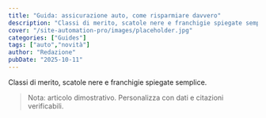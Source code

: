 ```yaml
---
title: "Guida: assicurazione auto, come risparmiare davvero"
description: "Classi di merito, scatole nere e franchigie spiegate semplice."
cover: "/site-automation-pro/images/placeholder.jpg"
categories: ["Guides"]
tags: ["auto","novità"]
author: "Redazione"
pubDate: "2025-10-11"
---
```


Classi di merito, scatole nere e franchigie spiegate semplice.

> Nota: articolo dimostrativo. Personalizza con dati e citazioni verificabili.
